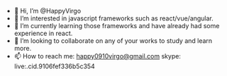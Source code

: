 - 👋 Hi, I’m @HappyVirgo
- 👀 I’m interested in javascript frameworks such as react/vue/angular.
- 🌱 I’m currently learning those frameworks and have already had some experience in react.
- 💞️ I’m looking to collaborate on any of your works to study and learn more.
- 📫 How to reach me: 
happy0910virgo@gmail.com
skype: live:.cid.9106fef336b5c354

<!---
HappyVirgo/HappyVirgo is a ✨ special ✨ repository because its `README.md` (this file) appears on your GitHub profile.
You can click the Preview link to take a look at your changes.
--->
